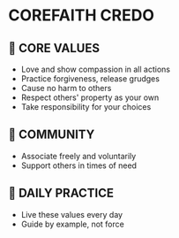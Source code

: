 # COREFAITH CREDO

## 📝 CORE VALUES
* Love and show compassion in all actions
* Practice forgiveness, release grudges
* Cause no harm to others
* Respect others' property as your own
* Take responsibility for your choices

## 🤝 COMMUNITY
* Associate freely and voluntarily
* Support others in times of need

## 🌟 DAILY PRACTICE
* Live these values every day
* Guide by example, not force
